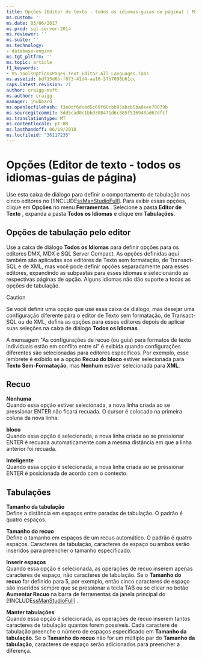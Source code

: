 ```yaml
---
title: Opções (Editor de texto - todos os idiomas-guias de página) | Microsoft Docs
ms.custom: ''
ms.date: 03/06/2017
ms.prod: sql-server-2014
ms.reviewer: ''
ms.suite: ''
ms.technology:
- database-engine
ms.tgt_pltfrm: ''
ms.topic: article
f1_keywords:
- VS.ToolsOptionsPages.Text_Editor.All_Languages.Tabs
ms.assetid: bd715d6b-f873-41d4-aa10-57b7098b61cc
caps.latest.revision: 21
author: craigg-msft
ms.author: craigg
manager: jhubbard
ms.openlocfilehash: f3e0df6dced5c69f60cbb95abcb5ba8eee78879b
ms.sourcegitcommit: 5dd5cad0c1bbd308471d6c885f516948ad67dfcf
ms.translationtype: MT
ms.contentlocale: pt-BR
ms.lasthandoff: 06/19/2018
ms.locfileid: "36117235"
---
```

# <a name="options-text-editor---all-languages--tabs-page"></a>Opções (Editor de texto - todos os idiomas-guias de página)
  Use esta caixa de diálogo para definir o comportamento de tabulação nos cinco editores no [!INCLUDE[ssManStudioFull](../includes/ssmanstudiofull-md.md)]. Para exibir essas opções, clique em **Opções** no menu **Ferramentas** . Selecione a pasta **Editor de Texto** , expanda a pasta **Todos os Idiomas** e clique em **Tabulações**.  
  
## <a name="tabbing-options-by-editor"></a>Opções de tabulação pelo editor  
 Use a caixa de diálogo **Todos os Idiomas** para definir opções para os editores DMX, MDX e SQL Server Compact. As opções definidas aqui também são aplicadas aos editores de Texto sem formatação, de Transact-SQL e de XML, mas você pode definir opções separadamente para esses editores, expandindo as subpastas para esses idiomas e selecionando as respectivas páginas de opção. Alguns idiomas não dão suporte a todas as opções de tabulação.  
  
> [!CAUTION]  
>  Se você definir uma opção que use essa caixa de diálogo, mas desejar uma configuração diferente para o editor de Texto sem formatação, de Transact-SQL ou de XML, defina as opções para esses editores depois de aplicar suas seleções na caixa de diálogo **Todos os Idiomas** .  
  
 A mensagem "As configurações de recuo (ou guia) para formatos de texto individuais estão em conflito entre si" é exibida quando configurações diferentes são selecionadas para editores específicos. Por exemplo, esse lembrete é exibido se a opção **Recuo do bloco** estiver selecionada para **Texto Sem-Formatação**, mas **Nenhum** estiver selecionada para **XML**.  
  
## <a name="indenting"></a>Recuo  
 **Nenhuma**  
 Quando essa opção estiver selecionada, a nova linha criada ao se pressionar ENTER não ficará recuada. O cursor é colocado na primeira coluna da nova linha.  
  
 **bloco**  
 Quando essa opção é selecionada, a nova linha criada ao se pressionar ENTER é recuada automaticamente com a mesma distância em que a linha anterior foi recuada.  
  
 **Inteligente**  
 Quando essa opção é selecionada, a nova linha criada ao se pressionar ENTER é posicionada de acordo com o contexto.  
  
## <a name="tabs"></a>Tabulações  
 **Tamanho da tabulação**  
 Define a distância em espaços entre paradas de tabulação. O padrão é quatro espaços.  
  
 **Tamanho do recuo**  
 Define o tamanho em espaços de um recuo automático. O padrão é quatro espaços. Caracteres de tabulação, caracteres de espaço ou ambos serão inseridos para preencher o tamanho especificado.  
  
 **Inserir espaços**  
 Quando essa opção é selecionada, as operações de recuo inserem apenas caracteres de espaço, não caracteres de tabulação. Se o **Tamanho do recuo** for definido para 5, por exemplo, então cinco caracteres de espaço são inseridos sempre que se pressionar a tecla TAB ou se clicar no botão **Aumentar Recuo** na barra de ferramentas da janela principal do [!INCLUDE[ssManStudioFull](../includes/ssmanstudiofull-md.md)] .  
  
 **Manter tabulações**  
 Quando essa opção é selecionada, as operações de recuo inserem tantos caracteres de tabulação quantos forem possíveis. Cada caractere de tabulação preenche o número de espaços especificado em **Tamanho da tabulação**. Se o **Tamanho do recuo** não for um múltiplo par do **Tamanho da tabulação**, caracteres de espaço serão adicionados para preencher a diferença.  
  
  